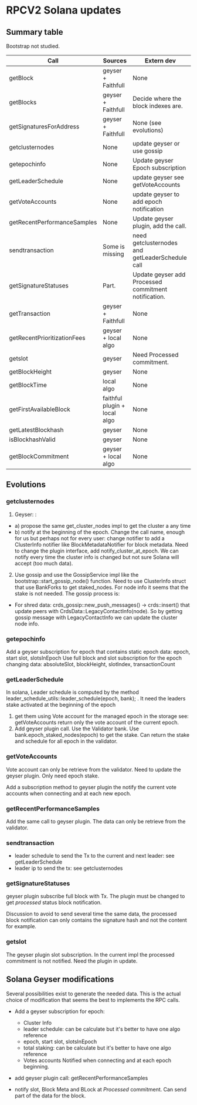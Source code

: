 # RPCV2 Solana updates

## Summary table

Bootstrap not studied.

| Call     |  Sources  | Extern dev |
| -------- | -------- | -------- |
| getBlock |  geyser + Faithfull | None |
| getBlocks |  geyser + Faithfull | Decide where the block indexes are. |
| getSignaturesForAddress |  geyser + Faithfull | None (see evolutions) |
| getclusternodes | None | update geyser or use gossip |
| getepochinfo | None | Update geyser Epoch subscription |
| getLeaderSchedule | None | update geyser see getVoteAccounts |
| getVoteAccounts | None | update geyser to add epoch notification |
| getRecentPerformanceSamples | None | Update geyser plugin, add the call. |
| sendtransaction | Some is missing | need getclusternodes and getLeaderSchedule call |
| getSignatureStatuses | Part. | Update geyser add Processed commitment notification. |
| getTransaction | geyser + Faithfull | None |
| getRecentPrioritizationFees | geyser + local algo | None |
| getslot |  geyser | Need Processed commitment. |
| getBlockHeight | geyser | None || getBlockHeight |  geyser     | None     |
| getBlockTime | local algo | None |
| getFirstAvailableBlock | faithful plugin + local algo | None |
| getLatestBlockhash | geyser | None |
| isBlockhashValid | geyser | None |
| getBlockCommitment | geyser + local algo | None |

## Evolutions
### getclusternodes
1) Geyser: :
  * a) propose the same get_cluster_nodes impl to get the cluster a any time
  * b) notify at the beginning of the epoch. Change the call name, enough for us but perhaps not for every user: change notifier to add a ClusterInfo notifier like BlockMetadataNotifier for block metadata.
    Need to change the plugin interface, add notify_cluster_at_epoch. We can notify every time the cluster info is changed but not sure Solana will accept (too much data).
2) Use gossip and use the GossipService impl like the bootstrap::start_gossip_node() function. Need to use ClusterInfo struct that use BankForks to get staked_nodes.
For node info it seems that the stake is not needed. The gossip process is:
 * For shred data: crds_gossip::new_push_messages() -> crds::insert() that update peers with CrdsData::LegacyContactInfo(node). So by getting gossip message with LegacyContactInfo we can update the cluster node info.

### getepochinfo
Add a geyser subscription for epoch that contains static epoch data: epoch, start slot, slotsInEpoch
Use full block and slot subscription for the epoch changing data: absoluteSlot, blockHeight, slotIndex, transactionCount

### getLeaderSchedule
In solana, Leader schedule is computed by the method leader_schedule_utils::leader_schedule(epoch, bank); . It need the leaders stake activated at the beginning of the epoch
1) get them using Vote account for the managed epoch in the storage see: getVoteAccounts return only the vote account of the current epoch.
2) Add geyser plugin call. Use the Validator bank. Use bank.epoch_staked_nodes(epoch) to get the stake. Can return the stake and schedule for all epoch in the validator.

### getVoteAccounts
Vote account can only be retrieve from the validator. Need to update the geyser plugin. Only need epoch stake.

Add a subscription method to geyser plugin the notify the current vote accounts when connecting and at each new epoch.

### getRecentPerformanceSamples
Add the same call to geyser plugin. The data can only be retrieve from the validator.

### sendtransaction
- leader schedule to send the Tx to the current and next leader: see getLeaderSchedule
- leader ip to send the tx: see getclusternodes

### getSignatureStatuses
geyser plugin subscribe full block with Tx. The plugin must be changed to get *processed* status block notification.

Discussion to avoid to send several time the same data, the processed block notification can only contains the signature hash and not the content for example. 

### getslot
The geyser plugin slot subscription. In the current impl the processed commitment is not notified. Need the plugin in update.

## Solana Geyser modifications
Several possibilities exist to generate the needed data. This is the actual choice of modification that seems the best to implements the RPC calls.

- Add a geyser subscription for epoch:
    - Cluster Info
    - leader schedule: can be calculate but it's better to have one algo reference
    - epoch, start slot, slotsInEpoch
    - total staking: can be calculate but it's better to have one algo reference
    - Votes accounts
Notified when connecting and at each epoch beginning.

- add geyser plugin call: getRecentPerformanceSamples
- notify slot, Block Meta and BLock at *Processed* commitment. Can send part of the data for the block.